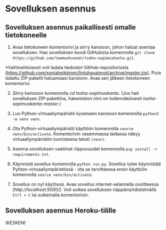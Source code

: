# Sovelluksen asennus

## Sovelluksen asennus paikallisesti omalle tietokoneelle


1. Avaa tietokoneen komentorivi ja siirry kansioon, johon haluat asentaa sovelluksen. Hae sovelluksen koodi GitHubista komennolla `git clone https://github.com/teemuoksanen/tsoha-sopimuskanta.git`.

*Vaihtoehtoisesti voit ladata tiedostot GitHub-repositoriosta (https://github.com/sonjaheikkinen/lintuhavainnot/archive/master.zip). Pura ladattu ZIP-paketti haluamaasi kansioon. Avaa sen jälkeen tietokoneen komentorivi.

2. Siirry kansioon komennolla *cd tsoha-sopimuskanta*. (Jos hait sovelluksen ZIP-pakettina, hakemiston nimi on todennäköisesti *tsoha-sopimuskanta-master*.)

4. Luo Python-virtuaaliympäristö kyseiseen kansioon komennolla `python3 -m venv venv`.
​
5. Ota Python-virtuaaliympäristö käyttöön komennolla `source venv/bin/activate`. Komentorivin vasemmassa laidassa näkyy virtuaaliympäristön tunnisteena teksti `(venv)`.

6. Asenna sovelluksen vaatimat riippuvuudet komennolla `pip install -r requirements.txt`.

7. Käynnistä sovellus komennolla `python run.py`. Sovellus tulee käynnistää Pyhton-virtuaaliympäristössä - ota se tarvittaessa ensin käyttöön komennolla `source venv/bin/activate`.

8. Sovellus on nyt käytössä. Avaa sovellus internet-selaimella osoitteessa *[http://localhost:5000/]*. Voit sulkea sovelluksen näppäinyhdistelmällä `Ctrl + C` tai sulkemalla komentorivin. 

## Sovelluksen asennus Heroku-tilille

(KESKEN)